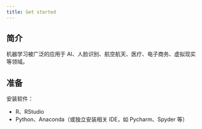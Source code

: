 ```yaml
---
title: Get started
---
```


## 简介

机器学习被广泛的应用于 AI、人脸识别、航空航天、医疗、电子商务、虚拟现实等领域。

## 准备

安装软件：

- R、RStudio
- Python、Anaconda（或独立安装相关 IDE，如 Pycharm、Spyder 等）
